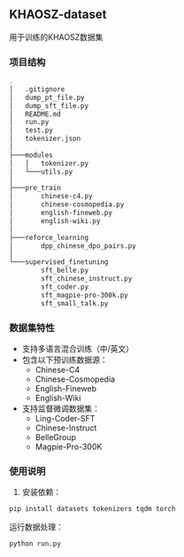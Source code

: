 ## KHAOSZ-dataset

用于训练的KHAOSZ数据集
### 项目结构

``` bash
.
│   .gitignore
│   dump_pt_file.py
│   dump_sft_file.py
│   README.md
│   run.py
│   test.py
│   tokenizer.json
│
├───modules
│   │   tokenizer.py
│   └───utils.py
│
├───pre_train
│       chinese-c4.py
│       chinese-cosmopedia.py
│       english-fineweb.py
│       english-wiki.py
│
├───reforce_learning
│       dpp_chinese_dpo_pairs.py
│
└───supervised_finetuning
        sft_belle.py
        sft_chinese_instruct.py
        sft_coder.py
        sft_magpie-pro-300k.py
        sft_small_talk.py
```


### 数据集特性
- 支持多语言混合训练（中/英文）
- 包含以下预训练数据源：
  - Chinese-C4
  - Chinese-Cosmopedia
  - English-Fineweb
  - English-Wiki
- 支持监督微调数据集：
  - Ling-Coder-SFT
  - Chinese-Instruct
  - BelleGroup
  - Magpie-Pro-300K

### 使用说明
1. 安装依赖：
```bash
pip install datasets tokenizers tqdm torch
```
运行数据处理：

```bash
python run.py
```